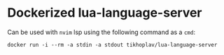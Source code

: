 # Dockerized lua-language-server

Can be used with `nvim` lsp using the following command as a `cmd`:
```shell
docker run -i --rm -a stdin -a stdout tikhoplav/lua-language-server
```

